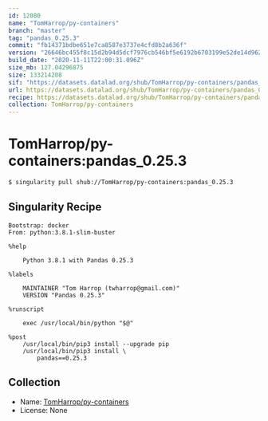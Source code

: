 ```yaml
---
id: 12080
name: "TomHarrop/py-containers"
branch: "master"
tag: "pandas_0.25.3"
commit: "fb14371bdbe651e7ca8587e3737e4cfd8b2a636f"
version: "26646bc455f8c15d2b94d5dcf7976cb546bf5e6192b6703199e52de14d962600"
build_date: "2020-11-11T22:00:31.096Z"
size_mb: 127.04296875
size: 133214208
sif: "https://datasets.datalad.org/shub/TomHarrop/py-containers/pandas_0.25.3/2020-11-11-fb14371b-26646bc4/26646bc455f8c15d2b94d5dcf7976cb546bf5e6192b6703199e52de14d962600.sif"
url: https://datasets.datalad.org/shub/TomHarrop/py-containers/pandas_0.25.3/2020-11-11-fb14371b-26646bc4/
recipe: https://datasets.datalad.org/shub/TomHarrop/py-containers/pandas_0.25.3/2020-11-11-fb14371b-26646bc4/Singularity
collection: TomHarrop/py-containers
---
```


# TomHarrop/py-containers:pandas_0.25.3

```bash
$ singularity pull shub://TomHarrop/py-containers:pandas_0.25.3
```

## Singularity Recipe

```singularity
Bootstrap: docker
From: python:3.8.1-slim-buster

%help

    Python 3.8.1 with Pandas 0.25.3
    
%labels

    MAINTAINER "Tom Harrop (twharrop@gmail.com)"
    VERSION "Pandas 0.25.3"

%runscript

    exec /usr/local/bin/python "$@"

%post
    /usr/local/bin/pip3 install --upgrade pip
    /usr/local/bin/pip3 install \
        pandas==0.25.3
```

## Collection

 - Name: [TomHarrop/py-containers](https://github.com/TomHarrop/py-containers)
 - License: None

